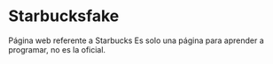 # Starbucksfake
Página web referente a Starbucks
Es solo una página para aprender a programar, no es la oficial.
